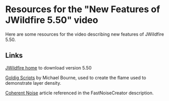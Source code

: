 # Resources for the "New Features of JWildfire 5.50" video

Here are some resources for the video describing new features of JWildfire 5.50.

## Links
[JWildfire home](http://jwildfire.org/) to download version 5.50

[Goldig Scripts](https://www.jwfsanctuary.club/download/goldig-scripts-by-michael-bourne/) by Michael Bourne, used to create the flame used to demonstrate layer density.

[Coherent Noise](https://fractalformulas.wordpress.com/2019/08/19/coherent-noise/) article referenced in the FastNoiseCreator description.

